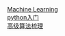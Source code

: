 <a href="DecisionTree.pdf">
Machine Learning
<br>
</a>

<a href="python.pdf">
python入门
<br>
</a>

<a href="Random_forest.pdf">
高级算法梳理
<br>
</a>